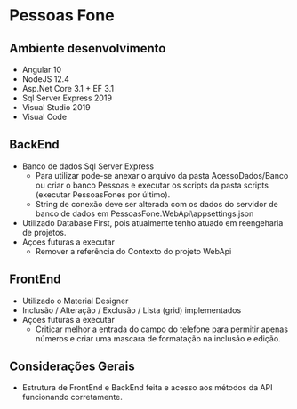 # Pessoas Fone

## Ambiente desenvolvimento
 - Angular 10 
 - NodeJS 12.4
 - Asp.Net Core 3.1 + EF 3.1
 - Sql Server Express 2019
 - Visual Studio 2019
 - Visual Code
## BackEnd
 - Banco de dados Sql Server Express
   - Para utilizar pode-se anexar o arquivo da pasta AcessoDados/Banco ou criar o banco Pessoas e executar os scripts da pasta scripts (executar PessoasFones por último).
   - String de conexão deve ser alterada com os dados do servidor de banco de dados em PessoasFone.WebApi\appsettings.json
 - Utilizado Database First, pois atualmente tenho atuado em reengeharia de projetos.  
 - Açoes futuras a executar
   - Remover a referência do Contexto do projeto WebApi
## FrontEnd
 - Utilizado o Material Designer
 - Inclusão / Alteração / Exclusão / Lista (grid) implementados
 - Açoes futuras a executar
   - Criticar melhor a entrada do campo do telefone para permitir apenas números e criar uma mascara de formatação na inclusão e edição.
## Considerações Gerais
 - Estrutura de FrontEnd e BackEnd feita e acesso aos métodos da API funcionando corretamente.
